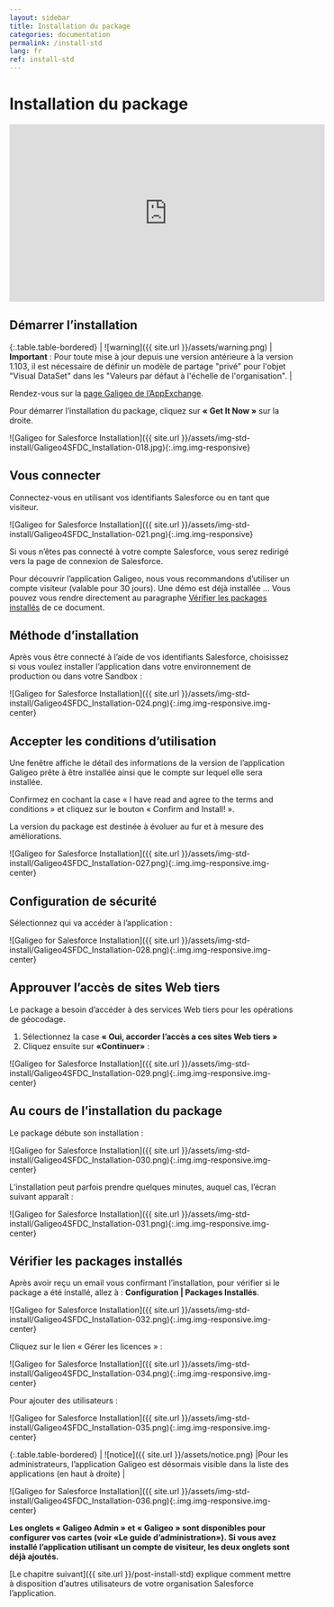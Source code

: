 ```yaml
---
layout: sidebar
title: Installation du package
categories: documentation
permalink: /install-std
lang: fr
ref: install-std
---
```


# Installation du package

<iframe style="display:block;" class="img-center" width="560" height="315" src="https://www.youtube.com/embed/Bko-QyY0tjs" frameborder="0" allowfullscreen></iframe>

## Démarrer l’installation

{:.table.table-bordered}
| ![warning]({{ site.url }}/assets/warning.png)     | **Important** : Pour toute mise à jour depuis une version antérieure à la version 1.103, il est nécessaire de définir un modèle de partage "privé" pour l'objet "Visual DataSet" dans les "Valeurs par défaut à l'échelle de l'organisation". |

Rendez-vous sur la [page Galigeo de l’AppExchange](https://appexchange.salesforce.com/listingDetail?listingId=a0N3000000B4Nj6EAF).

Pour démarrer l’installation du package, cliquez sur **« Get It Now »** sur la droite.


![Galigeo for Salesforce Installation]({{ site.url }}/assets/img-std-install/Galigeo4SFDC_Installation-018.jpg){:.img.img-responsive}

## Vous connecter

Connectez-vous en utilisant vos identifiants Salesforce ou en tant que visiteur.

![Galigeo for Salesforce Installation]({{ site.url }}/assets/img-std-install/Galigeo4SFDC_Installation-021.png){:.img.img-responsive}


Si vous n’êtes pas connecté à votre compte Salesforce, vous serez redirigé vers la page de connexion de Salesforce.

Pour découvrir l’application Galigeo, nous vous recommandons d’utiliser un compte visiteur (valable pour 30 jours). Une démo est déjà installée ... Vous pouvez vous rendre directement au paragraphe [Vérifier les packages installés](#vrifier-les-packages-installs) de ce document.

## Méthode d’installation

Après vous être connecté à l’aide de vos identifiants Salesforce, choisissez si vous voulez installer l’application dans votre environnement de production ou dans votre Sandbox :

![Galigeo for Salesforce Installation]({{ site.url }}/assets/img-std-install/Galigeo4SFDC_Installation-024.png){:.img.img-responsive.img-center}

## Accepter les conditions d’utilisation

Une fenêtre affiche le détail des informations de la version de l’application Galigeo prête à être installée ainsi que le compte sur lequel elle sera installée.

Confirmez en cochant la case « I have read and agree to the terms and conditions » et cliquez sur le bouton « Confirm and Install! ».

La version du package est destinée à évoluer au fur et à mesure des améliorations.

![Galigeo for Salesforce Installation]({{ site.url }}/assets/img-std-install/Galigeo4SFDC_Installation-027.png){:.img.img-responsive.img-center}

## Configuration de sécurité

Sélectionnez qui va accéder à l’application :

![Galigeo for Salesforce Installation]({{ site.url }}/assets/img-std-install/Galigeo4SFDC_Installation-028.png){:.img.img-responsive.img-center}

## Approuver l’accès de sites Web tiers

Le package a besoin d’accéder à des services Web tiers pour les opérations de géocodage.

1. Sélectionnez la case **« Oui, accorder l’accès a ces sites Web tiers »**
2. Cliquez ensuite sur **«Continuer»** :

![Galigeo for Salesforce Installation]({{ site.url }}/assets/img-std-install/Galigeo4SFDC_Installation-029.png){:.img.img-responsive.img-center}

## Au cours de l’installation du package

Le package débute son installation :

![Galigeo for Salesforce Installation]({{ site.url }}/assets/img-std-install/Galigeo4SFDC_Installation-030.png){:.img.img-responsive.img-center}

L’installation peut parfois prendre quelques minutes, auquel cas, l’écran suivant apparaît :

![Galigeo for Salesforce Installation]({{ site.url }}/assets/img-std-install/Galigeo4SFDC_Installation-031.png){:.img.img-responsive.img-center}

## Vérifier les packages installés

Après avoir reçu un email vous confirmant l’installation, pour vérifier si le package a été installé, allez à : **Configuration \| Packages Installés**.

![Galigeo for Salesforce Installation]({{ site.url }}/assets/img-std-install/Galigeo4SFDC_Installation-032.png){:.img.img-responsive.img-center}

Cliquez sur le lien « Gérer les licences » :

![Galigeo for Salesforce Installation]({{ site.url }}/assets/img-std-install/Galigeo4SFDC_Installation-034.png){:.img.img-responsive.img-center}

Pour ajouter des utilisateurs :

![Galigeo for Salesforce Installation]({{ site.url }}/assets/img-std-install/Galigeo4SFDC_Installation-035.png){:.img.img-responsive.img-center}

{:.table.table-bordered}
| ![notice]({{ site.url }}/assets/notice.png)  |Pour les administrateurs, l’application Galigeo est désormais visible dans la liste des applications (en haut à droite) |

![Galigeo for Salesforce Installation]({{ site.url }}/assets/img-std-install/Galigeo4SFDC_Installation-036.png){:.img.img-responsive.img-center}

**Les onglets « Galigeo Admin » et « Galigeo » sont disponibles pour configurer vos cartes (voir «Le guide d’administration»). Si vous avez installé l’application utilisant un compte de visiteur, les deux onglets sont déjà ajoutés.**

[Le chapitre suivant]({{ site.url }}/post-install-std) explique comment mettre à disposition d’autres utilisateurs de votre organisation Salesforce l’application.

